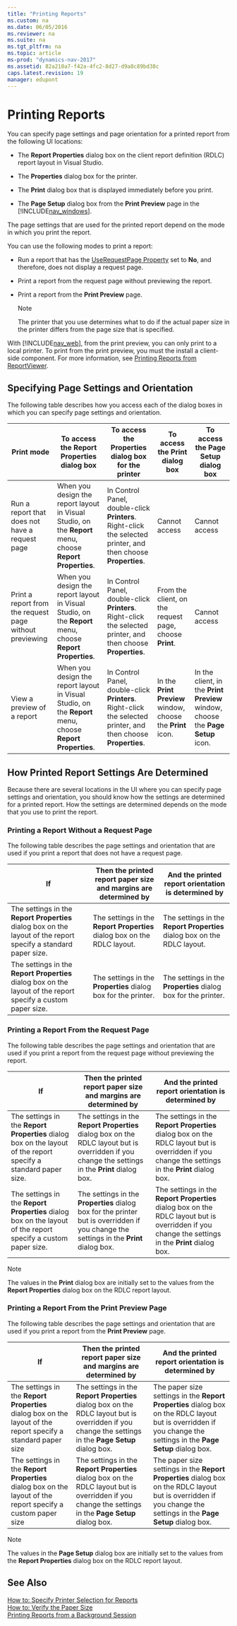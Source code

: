 ```yaml
---
title: "Printing Reports"
ms.custom: na
ms.date: 06/05/2016
ms.reviewer: na
ms.suite: na
ms.tgt_pltfrm: na
ms.topic: article
ms-prod: "dynamics-nav-2017"
ms.assetid: 82a210a7-f42a-4fc2-8d27-d9a8c89bd38c
caps.latest.revision: 19
manager: edupont
---
```

# Printing Reports
You can specify page settings and page orientation for a printed report from the following UI locations:  
  
-   The **Report Properties** dialog box on the client report definition \(RDLC\) report layout in Visual Studio.  
  
-   The **Properties** dialog box for the printer.  
  
-   The **Print** dialog box that is displayed immediately before you print.  
  
-   The **Page Setup** dialog box from the **Print Preview** page in the [!INCLUDE[nav_windows](includes/nav_windows_md.md)].  
  
 The page settings that are used for the printed report depend on the mode in which you print the report.  
  
 You can use the following modes to print a report:  
  
-   Run a report that has the [UseRequestPage Property](UseRequestPage-Property.md) set to **No**, and therefore, does not display a request page.  
  
-   Print a report from the request page without previewing the report.  
  
-   Print a report from the **Print Preview** page.  
  
    > [!NOTE]  
    >  The printer that you use determines what to do if the actual paper size in the printer differs from the page size that is specified.  
  
 With [!INCLUDE[nav_web](includes/nav_web_md.md)], from the print preview, you can only print to a local printer. To print from the print preview, you must the install a client\-side component. For more information, see [Printing Reports from ReportViewer](http://go.microsoft.com/fwlink/?LinkId=225474).  
  
## Specifying Page Settings and Orientation  
 The following table describes how you access each of the dialog boxes in which you can specify page settings and orientation.  
  
|Print mode|To access the **Report Properties** dialog box|To access the **Properties** dialog box for the printer|To access the **Print** dialog box|To access the **Page Setup** dialog box|  
|----------------|----------------------------------------------------|-------------------------------------------------------------|----------------------------------------|---------------------------------------------|  
|Run a report that does not have a request page|When you design the report layout in Visual Studio, on the **Report** menu, choose **Report Properties**.|In Control Panel, double\-click **Printers**. Right\-click the selected printer, and then choose **Properties**.|Cannot access|Cannot access|  
|Print a report from the request page without previewing|When you design the report layout in Visual Studio, on the **Report** menu, choose **Report Properties**.|In Control Panel, double\-click **Printers**. Right\-click the selected printer, and then choose **Properties**.|From the client, on the request page, choose **Print**.|Cannot access|  
|View a preview of a report|When you design the report layout in Visual Studio, on the **Report** menu, choose **Report Properties**.|In Control Panel, double\-click **Printers**. Right\-click the selected printer, and then choose **Properties**.|In the **Print Preview** window, choose the **Print** icon.|In the client, in the **Print Preview** window, choose the **Page Setup** icon.|  
  
## How Printed Report Settings Are Determined  
 Because there are several locations in the UI where you can specify page settings and orientation, you should know how the settings are determined for a printed report. How the settings are determined depends on the mode that you use to print the report.  
  
### Printing a Report Without a Request Page  
 The following table describes the page settings and orientation that are used if you print a report that does not have a request page.  
  
|If|Then the printed report paper size and margins are determined by|And the printed report orientation is determined by|  
|--------|----------------------------------------------------------------------|---------------------------------------------------------|  
|The settings in the **Report Properties** dialog box on the layout of the report specify a standard paper size.|The settings in the **Report Properties** dialog box on the RDLC layout.|The settings in the **Report Properties** dialog box on the RDLC layout.|  
|The settings in the **Report Properties** dialog box on the layout of the report specify a custom paper size.|The settings in the **Properties** dialog box for the printer.|The settings in the **Properties** dialog box for the printer.|  
  
### Printing a Report From the Request Page  
 The following table describes the page settings and orientation that are used if you print a report from the request page without previewing the report.  
  
|If|Then the printed report paper size and margins are determined by|And the printed report orientation is determined by|  
|--------|----------------------------------------------------------------------|---------------------------------------------------------|  
|The settings in the **Report Properties** dialog box on the layout of the report specify a standard paper size.|The settings in the **Report Properties** dialog box on the RDLC layout but is overridden if you change the settings in the **Print** dialog box.|The settings in the **Report Properties** dialog box on the RDLC layout but is overridden if you change the settings in the **Print** dialog box.|  
|The settings in the **Report Properties** dialog box on the layout of the report specify a custom paper size.|The settings in the **Properties** dialog box for the printer but is overridden if you change the settings in the **Print** dialog box.|The settings in the **Report Properties** dialog box on the RDLC layout but is overridden if you change the settings in the **Print** dialog box.|  
  
> [!NOTE]  
>  The values in the **Print** dialog box are initially set to the values from the **Report Properties** dialog box on the RDLC report layout.  
  
### Printing a Report From the Print Preview Page  
 The following table describes the page settings and orientation that are used if you print a report from the **Print Preview** page.  
  
|If|Then the printed report paper size and margins are determined by|And the printed report orientation is determined by|  
|--------|----------------------------------------------------------------------|---------------------------------------------------------|  
|The settings in the **Report Properties** dialog box on the layout of the report specify a standard paper size|The settings in the **Report Properties** dialog box on the RDLC layout but is overridden if you change the settings in the **Page Setup** dialog box.|The paper size settings in the **Report Properties** dialog box on the RDLC layout but is overridden if you change the settings in the **Page Setup** dialog box.|  
|The settings in the **Report Properties** dialog box on the layout of the report specify a custom paper size|The settings in the **Report Properties** dialog box on the RDLC layout but is overridden if you change the settings in the **Page Setup** dialog box.|The paper size settings in the **Report Properties** dialog box on the RDLC layout but is overridden if you change the settings in the **Page Setup** dialog box.|  
  
> [!NOTE]  
>  The values in the **Page Setup** dialog box are initially set to the values from the **Report Properties** dialog box on the RDLC report layout.  
  
## See Also  
 [How to: Specify Printer Selection for Reports](../Topic/How%20to:%20Specify%20Printer%20Selection%20for%20Reports.md)   
 [How to: Verify the Paper Size](../Topic/How%20to:%20Verify%20the%20Paper%20Size.md)   
 [Printing Reports from a Background Session](Printing-Reports-from-a-Background-Session.md)